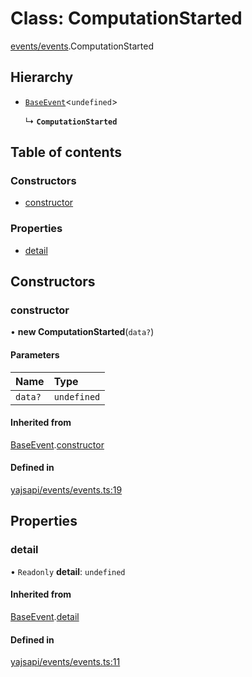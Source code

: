 # Class: ComputationStarted

[events/events](../modules/events_events.md).ComputationStarted

## Hierarchy

- [`BaseEvent`](events_events.BaseEvent.md)<`undefined`\>

  ↳ **`ComputationStarted`**

## Table of contents

### Constructors

- [constructor](events_events.ComputationStarted.md#constructor)

### Properties

- [detail](events_events.ComputationStarted.md#detail)

## Constructors

### constructor

• **new ComputationStarted**(`data?`)

#### Parameters

| Name | Type |
| :------ | :------ |
| `data?` | `undefined` |

#### Inherited from

[BaseEvent](events_events.BaseEvent.md).[constructor](events_events.BaseEvent.md#constructor)

#### Defined in

[yajsapi/events/events.ts:19](https://github.com/golemfactory/yajsapi/blob/e4105b2/yajsapi/events/events.ts#L19)

## Properties

### detail

• `Readonly` **detail**: `undefined`

#### Inherited from

[BaseEvent](events_events.BaseEvent.md).[detail](events_events.BaseEvent.md#detail)

#### Defined in

[yajsapi/events/events.ts:11](https://github.com/golemfactory/yajsapi/blob/e4105b2/yajsapi/events/events.ts#L11)
